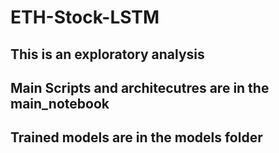 # ETH-Stock-LSTM

## This is an exploratory analysis 

## Main Scripts and architecutres are in the main_notebook
## Trained models are in the models folder
